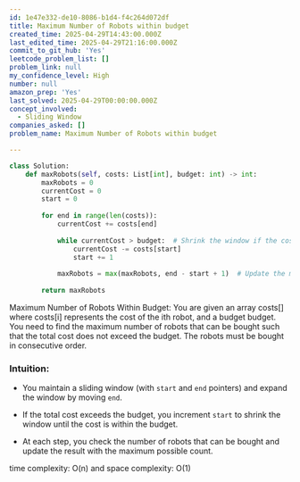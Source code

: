 ```yaml
---
id: 1e47e332-de10-8086-b1d4-f4c264d072df
title: Maximum Number of Robots within budget
created_time: 2025-04-29T14:43:00.000Z
last_edited_time: 2025-04-29T21:16:00.000Z
commit_to_git_hub: 'Yes'
leetcode_problem_list: []
problem_link: null
my_confidence_level: High
number: null
amazon_prep: 'Yes'
last_solved: 2025-04-29T00:00:00.000Z
concept_involved:
  - Sliding Window
companies_asked: []
problem_name: Maximum Number of Robots within budget

---
```


```python
class Solution:
    def maxRobots(self, costs: List[int], budget: int) -> int:
        maxRobots = 0
        currentCost = 0
        start = 0
        
        for end in range(len(costs)):
            currentCost += costs[end]
            
            while currentCost > budget:  # Shrink the window if the cost exceeds the budget
                currentCost -= costs[start]
                start += 1
                
            maxRobots = max(maxRobots, end - start + 1)  # Update the max number of robots
            
        return maxRobots

```

Maximum Number of Robots Within Budget:
You are given an array costs\[] where costs\[i] represents the cost of the ith robot, and a budget budget. You need to find the maximum number of robots that can be bought such that the total cost does not exceed the budget. The robots must be bought in consecutive order.

### Intuition:

*   You maintain a sliding window (with `start` and `end` pointers) and expand the window by moving `end`.

*   If the total cost exceeds the budget, you increment `start` to shrink the window until the cost is within the budget.

*   At each step, you check the number of robots that can be bought and update the result with the maximum possible count.

time complexity: O(n) and space complexity: O(1)
